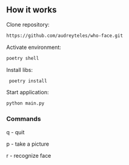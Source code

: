 ## How it works

Clone repository: </br>
```bash
https://github.com/audreyteles/who-face.git
```

Activate environment: <br>

```bash
poetry shell
 ```

Install libs: <br>

```bash
 poetry install
 ```

Start application: <br>

```bash
python main.py
```

### Commands

q - quit

p - take a picture

r - recognize face
